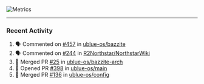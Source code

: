 ![Metrics](https://metrics.lecoq.io/KyleGospo?template=classic&base=header%2C%20activity%2C%20community%2C%20repositories%2C%20metadata&base.indepth=false&base.hireable=false&base.skip=false&config.timezone=America%2FLos_Angeles)

---
### Recent Activity
<!--START_SECTION:activity-->
1. 🗣 Commented on [#457](https://github.com/ublue-os/bazzite/issues/457#issuecomment-1773699750) in [ublue-os/bazzite](https://github.com/ublue-os/bazzite)
2. 🗣 Commented on [#244](https://github.com/R2Northstar/NorthstarWiki/pull/244#issuecomment-1773698481) in [R2Northstar/NorthstarWiki](https://github.com/R2Northstar/NorthstarWiki)
3. 🎉 Merged PR [#25](https://github.com/ublue-os/bazzite-arch/pull/25) in [ublue-os/bazzite-arch](https://github.com/ublue-os/bazzite-arch)
4. 💪 Opened PR [#398](https://github.com/ublue-os/main/pull/398) in [ublue-os/main](https://github.com/ublue-os/main)
5. 🎉 Merged PR [#136](https://github.com/ublue-os/config/pull/136) in [ublue-os/config](https://github.com/ublue-os/config)
<!--END_SECTION:activity-->
